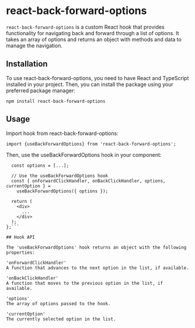 # react-back-forward-options

`react-back-forward-options` is a custom React hook that provides functionality for navigating back and forward through a list of options. It takes an array of options and returns an object with methods and data to manage the navigation.

## Installation

To use react-back-forward-options, you need to have React and TypeScript installed in your project. Then, you can install the package using your preferred package manager:

`npm install react-back-forward-options`

## Usage

Import hook from react-back-forward-options:

`import {useBackForwardOptions} from 'react-back-forward-options';`

Then, use the useBackForwardOptions hook in your component:

````const MyComponent: React.FC = () => {
  const options = [...];

  // Use the useBackForwardOptions hook
  const { onForwardClickHandler, onBackClickHandler, options, currentOption } =
    useBackForwardOptions({ options });

  return (
    <div>
      ...
    </div>
  );
};```

## Hook API

The 'useBackForwardOptions' hook returns an object with the following properties:

'onForwardClickHandler'
A function that advances to the next option in the list, if available.

'onBackClickHandler'
A function that moves to the previous option in the list, if available.

'options'
The array of options passed to the hook.

'currentOption'
The currently selected option in the list.
````
